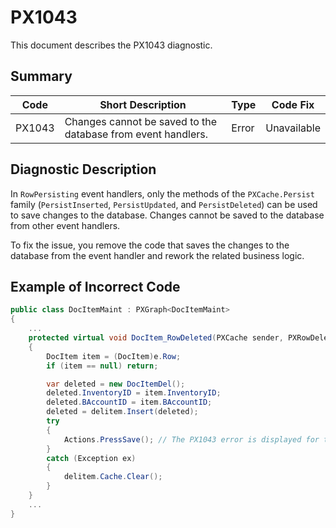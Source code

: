# PX1043
This document describes the PX1043 diagnostic.

## Summary

| Code   | Short Description                                            | Type  | Code Fix    | 
| ------ | ------------------------------------------------------------ | ----- | ----------- | 
| PX1043 | Changes cannot be saved to the database from event handlers. | Error | Unavailable |

## Diagnostic Description
In `RowPersisting` event handlers, only the methods of the `PXCache.Persist` family (`PersistInserted`, `PersistUpdated`, and `PersistDeleted`) can be used to save changes to the database. Changes cannot be saved to the database from other event handlers.

To fix the issue, you remove the code that saves the changes to the database from the event handler and rework the related business logic.

## Example of Incorrect Code

```C#
public class DocItemMaint : PXGraph<DocItemMaint>
{
    ...
    protected virtual void DocItem_RowDeleted(PXCache sender, PXRowDeletedEventArgs e)
    {
        DocItem item = (DocItem)e.Row;
        if (item == null) return;

        var deleted = new DocItemDel();
        deleted.InventoryID = item.InventoryID;
        deleted.BAccountID = item.BAccountID;
        deleted = delitem.Insert(deleted);
        try
        {
            Actions.PressSave(); // The PX1043 error is displayed for this line.
        }
        catch (Exception ex)
        {
            delitem.Cache.Clear();
        }
    }
    ...
}
```